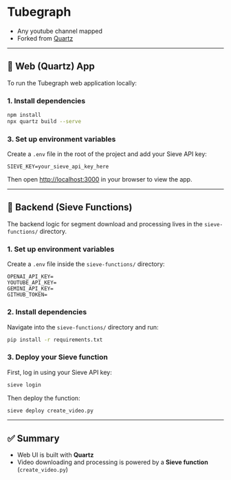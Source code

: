 # Tubegraph

- Any youtube channel mapped
- Forked from [Quartz](https://github.com/jackyzha0/quartz)

---

## 🔗 Web (Quartz) App

To run the Tubegraph web application locally:

### 1. Install dependencies

```bash
npm install
npx quartz build --serve
```

### 3. Set up environment variables

Create a `.env` file in the root of the project and add your Sieve API key:

```
SIEVE_KEY=your_sieve_api_key_here
```

Then open [http://localhost:3000](http://localhost:3000) in your browser to view the app.

---

## 🧠 Backend (Sieve Functions)

The backend logic for segment download and processing lives in the `sieve-functions/` directory.

### 1. Set up environment variables

Create a `.env` file inside the `sieve-functions/` directory:

```
OPENAI_API_KEY=
YOUTUBE_API_KEY=
GEMINI_API_KEY=
GITHUB_TOKEN=
```

### 2. Install dependencies

Navigate into the `sieve-functions/` directory and run:

```bash
pip install -r requirements.txt
```

### 3. Deploy your Sieve function

First, log in using your Sieve API key:

```bash
sieve login
```

Then deploy the function:

```bash
sieve deploy create_video.py
```

---

## ✅ Summary

- Web UI is built with **Quartz**
- Video downloading and processing is powered by a **Sieve function** (`create_video.py`)
